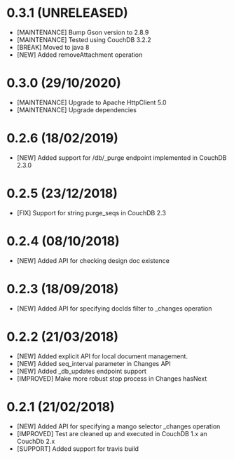 # 0.3.1 (UNRELEASED)
- [MAINTENANCE] Bump Gson version to 2.8.9
- [MAINTENANCE] Tested using CouchDB 3.2.2
- [BREAK] Moved to java 8
- [NEW] Added removeAttachment operation

# 0.3.0 (29/10/2020)
- [MAINTENANCE] Upgrade to Apache HttpClient 5.0
- [MAINTENANCE] Upgrade dependencies 

# 0.2.6 (18/02/2019)
- [NEW] Added support for /db/_purge endpoint implemented in CouchDB 2.3.0

# 0.2.5 (23/12/2018)
- [FIX] Support for string purge_seqs in CouchDB 2.3

# 0.2.4 (08/10/2018)
- [NEW] Added API for checking design doc existence

# 0.2.3 (18/09/2018)
- [NEW] Added API for specifying docIds filter to _changes operation

# 0.2.2 (21/03/2018)
- [NEW] Added explicit API for local document management.
- [NEW] Added seq_interval parameter in Changes API
- [NEW] Added _db_updates endpoint support
- [IMPROVED] Make more robust stop process in Changes hasNext

# 0.2.1 (21/02/2018)
- [NEW] Added API for specifying a mango selector _changes operation
- [IMPROVED] Test are cleaned up and executed in CouchDB 1.x an CouchDb 2.x
- [SUPPORT] Added support for travis build
